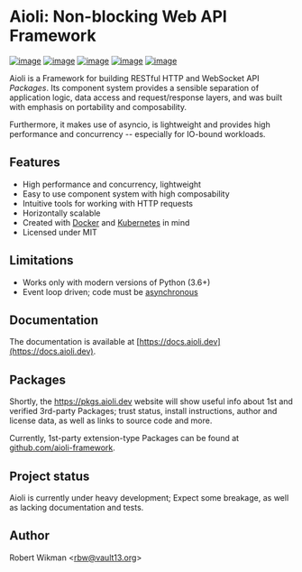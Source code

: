 Aioli: Non-blocking Web API Framework
=== 

[![image](https://img.shields.io/github/license/rbw/aioli.svg?style=flat-square)](https://raw.githubusercontent.com/rbw/aioli/master/LICENSE)
[![image](https://img.shields.io/pypi/v/aioli.svg?style=flat-square)](https://pypi.org/project/aioli)
[![image](https://img.shields.io/travis/rbw/aioli.svg?style=flat-square)](https://travis-ci.org/rbw/aioli)
[![image](https://img.shields.io/codecov/c/github/rbw/aioli.svg?style=flat-square)](https://codecov.io/gh/rbw/aioli)
[![image](https://img.shields.io/pypi/pyversions/aioli.svg?style=flat-square)](https://pypi.org/project/aioli/)



Aioli is a Framework for building RESTful HTTP and WebSocket API *Packages*.
Its component system provides a sensible separation of application logic, data access and request/response layers,
and was built with emphasis on portability and composability.

Furthermore, it makes use of asyncio, is lightweight and provides high performance and concurrency -- especially for IO-bound workloads.


Features
---

- High performance and concurrency, lightweight
- Easy to use component system with high composability
- Intuitive tools for working with HTTP requests
- Horizontally scalable
- Created with [Docker](https://www.docker.com) and [Kubernetes](https://kubernetes.io) in mind
- Licensed under MIT

Limitations
---

- Works only with modern versions of Python (3.6+)
- Event loop driven; code must be [asynchronous](https://docs.python.org/3/library/asyncio.html)


Documentation
---

The documentation is available at [https://docs.aioli.dev](https://docs.aioli.dev). 


Packages
---

Shortly, the https://pkgs.aioli.dev website will show useful info about 1st and verified 3rd-party Packages; trust status, install instructions, author and license data, as well as links to source code and more.

Currently, 1st-party extension-type Packages can be found at [github.com/aioli-framework](https://github.com/aioli-framework).


Project status
---

Aioli is currently under heavy development; Expect some breakage, as well as lacking documentation and tests.


Author
---
Robert Wikman \<rbw@vault13.org\>
